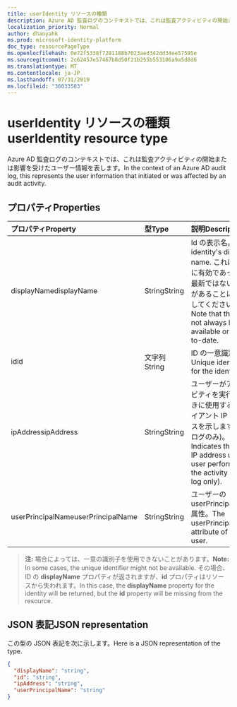 ```yaml
---
title: userIdentity リソースの種類
description: Azure AD 監査ログのコンテキストでは、これは監査アクティビティの開始または影響を受けたユーザー情報を表します。
localization_priority: Normal
author: dhanyahk
ms.prod: microsoft-identity-platform
doc_type: resourcePageType
ms.openlocfilehash: 0e72f5338f7281188b7023aed342dd34ee57595e
ms.sourcegitcommit: 2c62457e57467b8d50f21b255b553106a9a5d8d6
ms.translationtype: MT
ms.contentlocale: ja-JP
ms.lasthandoff: 07/31/2019
ms.locfileid: "36033503"
---
```

# <a name="useridentity-resource-type"></a><span data-ttu-id="199ff-103">userIdentity リソースの種類</span><span class="sxs-lookup"><span data-stu-id="199ff-103">userIdentity resource type</span></span>

<span data-ttu-id="199ff-104">Azure AD 監査ログのコンテキストでは、これは監査アクティビティの開始または影響を受けたユーザー情報を表します。</span><span class="sxs-lookup"><span data-stu-id="199ff-104">In the context of an Azure AD audit log, this represents the user information that initiated or was affected by an audit activity.</span></span>

## <a name="properties"></a><span data-ttu-id="199ff-105">プロパティ</span><span class="sxs-lookup"><span data-stu-id="199ff-105">Properties</span></span>

| <span data-ttu-id="199ff-106">プロパティ</span><span class="sxs-lookup"><span data-stu-id="199ff-106">Property</span></span>     | <span data-ttu-id="199ff-107">型</span><span class="sxs-lookup"><span data-stu-id="199ff-107">Type</span></span>   |<span data-ttu-id="199ff-108">説明</span><span class="sxs-lookup"><span data-stu-id="199ff-108">Description</span></span>|
|:---------------|:--------|:----------|
| <span data-ttu-id="199ff-109">displayName</span><span class="sxs-lookup"><span data-stu-id="199ff-109">displayName</span></span> | <span data-ttu-id="199ff-110">String</span><span class="sxs-lookup"><span data-stu-id="199ff-110">String</span></span> | <span data-ttu-id="199ff-111">Id の表示名。</span><span class="sxs-lookup"><span data-stu-id="199ff-111">The identity's display name.</span></span> <span data-ttu-id="199ff-112">これは、常に有効であったり、最新ではない場合があることに注意してください。</span><span class="sxs-lookup"><span data-stu-id="199ff-112">Note that this may not always be available or up-to-date.</span></span>    |
| <span data-ttu-id="199ff-113">id</span><span class="sxs-lookup"><span data-stu-id="199ff-113">id</span></span>          | <span data-ttu-id="199ff-114">文字列</span><span class="sxs-lookup"><span data-stu-id="199ff-114">String</span></span> | <span data-ttu-id="199ff-115">ID の一意識別子。</span><span class="sxs-lookup"><span data-stu-id="199ff-115">Unique identifier for the identity.</span></span>  |
| <span data-ttu-id="199ff-116">ipAddress</span><span class="sxs-lookup"><span data-stu-id="199ff-116">ipAddress</span></span>   | <span data-ttu-id="199ff-117">String</span><span class="sxs-lookup"><span data-stu-id="199ff-117">String</span></span>| <span data-ttu-id="199ff-118">ユーザーがアクティビティを実行するときに使用するクライアント IP アドレスを示します (監査ログのみ)。</span><span class="sxs-lookup"><span data-stu-id="199ff-118">Indicates the client IP address used by user performing the activity (audit log only).</span></span>|
| <span data-ttu-id="199ff-119">userPrincipalName</span><span class="sxs-lookup"><span data-stu-id="199ff-119">userPrincipalName</span></span> | <span data-ttu-id="199ff-120">String</span><span class="sxs-lookup"><span data-stu-id="199ff-120">String</span></span>  | <span data-ttu-id="199ff-121">ユーザーの userPrincipalName 属性。</span><span class="sxs-lookup"><span data-stu-id="199ff-121">The userPrincipalName attribute of the user.</span></span> |

><span data-ttu-id="199ff-122">**注:** 場合によっては、一意の識別子を使用できないことがあります。</span><span class="sxs-lookup"><span data-stu-id="199ff-122">**Note:** In some cases, the unique identifier might not be available.</span></span> <span data-ttu-id="199ff-123">その場合、ID の **displayName** プロパティが返されますが、**id** プロパティはリソースから失われます。</span><span class="sxs-lookup"><span data-stu-id="199ff-123">In this case, the **displayName** property for the identity will be returned, but the **id** property will be missing from the resource.</span></span>

## <a name="json-representation"></a><span data-ttu-id="199ff-124">JSON 表記</span><span class="sxs-lookup"><span data-stu-id="199ff-124">JSON representation</span></span>

<span data-ttu-id="199ff-125">この型の JSON 表記を次に示します。</span><span class="sxs-lookup"><span data-stu-id="199ff-125">Here is a JSON representation of the type.</span></span>

<!-- {
  "blockType": "resource",
  "optionalProperties": [
"displayName", "thumbnails"
  ],
  "@odata.type": "microsoft.graph.userIdentity"
}-->

```json
{
  "displayName": "string",
  "id": "string",
  "ipAddress": "string",
  "userPrincipalName": "string"
}

```

<!--
{
  "type": "#page.annotation",
  "description": "userIdentity type",
  "keywords": "",
  "section": "documentation",
  "tocPath": "",
  "suppressions": [
    "Error: /api-reference/beta/resources/useridentity.md:\r\n      Exception processing links.\r\n    System.ArgumentException: Link Definition was null. Link text: !INCLUDE [beta-disclaimer](../../includes/beta-disclaimer.md)\r\n      at ApiDoctor.Validation.DocFile.get_LinkDestinations()\r\n      at ApiDoctor.Validation.DocSet.ValidateLinks(Boolean includeWarnings, String[] relativePathForFiles, IssueLogger issues, Boolean requireFilenameCaseMatch, Boolean printOrphanedFiles)"
  ]
}
-->
